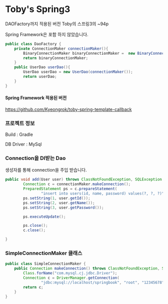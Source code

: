 # Toby's Spring3

DAOFactory까지 적용된 버전 Toby의 스프링3의 ~94p

Spring Framework은 포함 하지 않았습니다.

```java
public class DaoFactory {
    private ConnectionMaker connectionMaker(){
        BinaryConnectionMaker binaryConnectionMaker =  new BinaryConnectionMaker();
        return binaryConnectionMaker;
    }
    public UserDao userDao(){
        UserDao userDao = new UserDao(connectionMaker());
        return userDao;
    }
}
```

#### Spring Framework 적용된 버전

https://github.com/Kyeongrok/toby-spring-template-callback



### 프로젝트 정보

Build : Gradle

DB Driver : MySql


### Connection을 DI받는 Dao

생성자를 통해 connection을 주입 받습니다.

```java
public void add(User user) throws ClassNotFoundException, SQLException {
        Connection c = connectionMaker.makeConnection();
        PreparedStatement ps = c.prepareStatement(
                "insert into users(id, name, password) values(?, ?, ?)");
        ps.setString(1, user.getId());
        ps.setString(2, user.getName());
        ps.setString(3, user.getPassword());

        ps.executeUpdate();

        ps.close();
        c.close();

}
```


### SimpleConnectionMaker 클래스

```java
public class SimpleConnectionMaker {
    public Connection makeConnection() throws ClassNotFoundException, SQLException {
        Class.forName("com.mysql.cj.jdbc.Driver");
        Connection c = DriverManager.getConnection(
                "jdbc:mysql://localhost/springbook", "root", "12345678");
        return c;
    }
}
```
